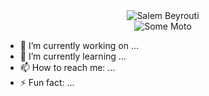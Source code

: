 <p align="center" style="margin: 0;">
  <img src="https://readme-typing-svg.demolab.com?font=&duration=1&pause=1000&color=F71111&background=FF3D9900&center=true&vCenter=true&multiline=true&repeat=false&width=900&height=100&lines=Hey+there+%F0%9F%91%8B+I'm+Salem+Beyrouti!" alt="Salem Beyrouti"/>
</p>
<p align="center" style="margin: 0;">
  <img src="https://readme-typing-svg.demolab.com?font=&duration=2000&pause=1000&color=277BF7&background=FF3D9900&center=true&vCenter=true&multiline=true&width=900&height=80&lines=Eat%2C+Sleep%2C+Code%2C+Repeat." alt="Some Moto"/>
</p>



- 🔭 I’m currently working on ...
- 🌱 I’m currently learning ...
- 📫 How to reach me: ...
- ⚡ Fun fact: ...

